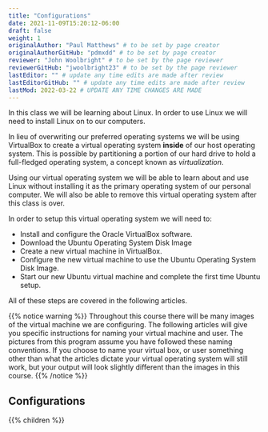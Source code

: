 ```yaml
---
title: "Configurations"
date: 2021-11-09T15:20:12-06:00
draft: false
weight: 1
originalAuthor: "Paul Matthews" # to be set by page creator
originalAuthorGitHub: "pdmxdd" # to be set by page creator
reviewer: "John Woolbright" # to be set by the page reviewer
reviewerGitHub: "jwoolbright23" # to be set by the page reviewer
lastEditor: "" # update any time edits are made after review
lastEditorGitHub: "" # update any time edits are made after review
lastMod: 2022-03-22 # UPDATE ANY TIME CHANGES ARE MADE
---
```


In this class we will be learning about Linux. In order to use Linux we will need to install Linux on to our computers.

In lieu of overwriting our preferred operating systems we will be using VirtualBox to create a virtual operating system **inside** of our host operating system. This is possible by partitioning a portion of our hard drive to hold a full-fledged operating system, a concept known as *virtualization*.

Using our virtual operating system we will be able to learn about and use Linux without installing it as the primary operating system of our personal computer. We will also be able to remove this virtual operating system after this class is over.

In order to setup this virtual operating system we will need to:

- Install and configure the Oracle VirtualBox software.
- Download the Ubuntu Operating System Disk Image
- Create a new virtual machine in VirtualBox.
- Configure the new virtual machine to use the Ubuntu Operating System Disk Image.
- Start our new Ubuntu virtual machine and complete the first time Ubuntu setup.

All of these steps are covered in the following articles.

{{% notice warning %}}
Throughout this course there will be many images of the virtual machine we are configuring. The following articles will give you specific instructions for naming your virtual machine and user. The pictures from this program assume you have followed these naming conventions. If you choose to name your virtual box, or user something other than what the articles dictate your virtual operating system will still work, but your output will look slightly different than the images in this course.
{{% /notice %}}

## Configurations

{{% children %}}